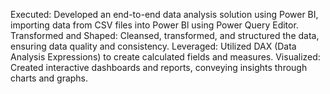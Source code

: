 Executed: Developed an end-to-end data analysis solution using Power BI, importing data from CSV files into Power Bl using Power Query Editor. 
Transformed and Shaped: Cleansed, transformed, and structured the data, ensuring data quality and consistency.
Leveraged: Utilized DAX (Data Analysis Expressions) to create calculated fields and measures. 
Visualized: Created interactive dashboards and reports, conveying insights through charts and graphs.
